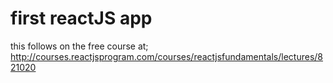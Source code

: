 # first reactJS app

this follows on the free course at; http://courses.reactjsprogram.com/courses/reactjsfundamentals/lectures/821020